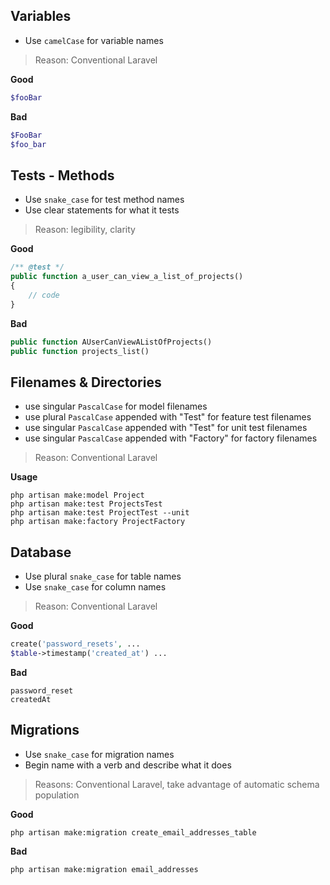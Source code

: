 ## Variables
* Use `camelCase` for variable names

> Reason: Conventional Laravel

**Good**
```php
$fooBar
```

**Bad**
```php
$FooBar
$foo_bar
```

## Tests - Methods
* Use `snake_case` for test method names
* Use clear statements for what it tests

> Reason: legibility, clarity

**Good**
```php
/** @test */
public function a_user_can_view_a_list_of_projects()
{
    // code
}
```

**Bad**
```php
public function AUserCanViewAListOfProjects()
public function projects_list()
```

## Filenames & Directories
* use singular `PascalCase` for model filenames
* use plural `PascalCase` appended with "Test" for feature test filenames
* use singular `PascalCase` appended with "Test" for unit test filenames
* use singular `PascalCase` appended with "Factory" for factory filenames

> Reason: Conventional Laravel

**Usage**
```
php artisan make:model Project
php artisan make:test ProjectsTest
php artisan make:test ProjectTest --unit
php artisan make:factory ProjectFactory
```

## Database
* Use plural `snake_case` for table names
* Use `snake_case` for column names

> Reason: Conventional Laravel

**Good**
```php
create('password_resets', ...
$table->timestamp('created_at') ...
```

**Bad**
```
password_reset
createdAt
```

## Migrations
* Use `snake_case` for migration names
* Begin name with a verb and describe what it does

> Reasons: Conventional Laravel, take advantage of automatic schema population

**Good**
```
php artisan make:migration create_email_addresses_table
```

**Bad**
```
php artisan make:migration email_addresses
```